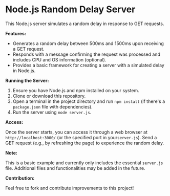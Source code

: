 # Node.js Random Delay Server

This Node.js server simulates a random delay in response to GET requests. 

**Features:**

- Generates a random delay between 500ms and 1500ms upon receiving a GET request.
- Responds with a message confirming the request was processed and includes CPU and OS information (optional).
- Provides a basic framework for creating a server with a simulated delay in Node.js.

**Running the Server:**

1. Ensure you have Node.js and npm installed on your system.
2. Clone or download this repository.
3. Open a terminal in the project directory and run `npm install` (if there's a `package.json` file with dependencies).
4. Run the server using `node server.js`.

**Access:**

Once the server starts, you can access it through a web browser at `http://localhost:3000/` (or the specified port in your`server.js`). Send a GET request (e.g., by refreshing the page) to experience the random delay.

**Note:**

This is a basic example and currently only includes the essential `server.js` file. Additional files and functionalities may be added in the future.

**Contribution:**

Feel free to fork and contribute improvements to this project!
